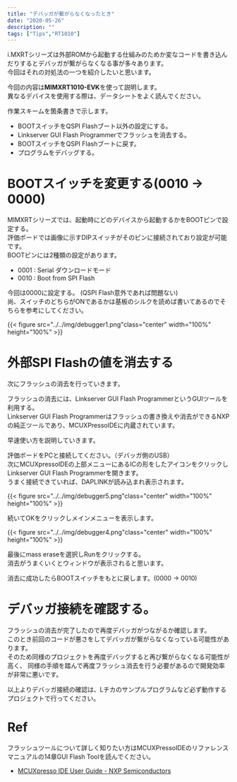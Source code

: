 ```yaml
---
title: "デバッガが繋がらなくなったとき"
date: "2020-05-26"
description: ""
tags: ["Tips","RT1010"]
---
```


i.MXRTシリーズは外部ROMから起動する仕組みのためか変なコードを書き込んだりするとデバッガが繋がらなくなる事が多々あります。  
今回はそれの対処法の一つを紹介したいと思います。
<!--more-->
今回の内容は**MIMXRT1010-EVK**を使って説明します。  
異なるデバイスを使用する際は、データシートをよく読んでください。

作業スキームを箇条書きで示します。

- BOOTスイッチをQSPI Flashブート以外の設定にする。
- Linkserver GUI Flash Programmerでフラッシュを消去する。
- BOOTスイッチをQSPI Flashブートに戻す。
- プログラムをデバッグする。
# BOOTスイッチを変更する(0010 -> 0000)
MIMXRTシリーズでは、起動時にどのデバイスから起動するかをBOOTピンで設定する。  
評価ボードでは画像に示すDIPスイッチがそのピンに接続されており設定が可能です。  
BOOTピンには2種類の設定があります。

- 0001 : Serial ダウンロードモード
- 0010 : Boot from SPI Flash

今回は0000に設定する。 (QSPI Flash意外であれば問題ない)   
尚、スイッチのどちらがONであるかは基板のシルクを読めば書いてあるのでそちらを参考にしてください。

{{< figure src="../../img/debugger1.png"class="center" width="100%" height="100%" >}}



# 外部SPI Flashの値を消去する
次にフラッシュの消去を行っていきます。

フラッシュの消去には、Linkserver GUI Flash ProgrammerというGUIツールを利用する。  
Linkserver GUI Flash Programmerはフラッシュの書き換えや消去ができるNXPの純正ツールであり、MCUXPressoIDEに内蔵されています。

早速使い方を説明していきます。

評価ボードをPCと接続してください。（デバッガ側のUSB）  
次にMCUXpressoIDEの上部メニューにあるICの形をしたアイコンをクリックしLinkserver GUI Flash Programmerを開きます。  
うまく接続できていれば、DAPLINKが読み込まれ表示されます。

{{< figure src="../../img/debugger5.png"class="center" width="100%" height="100%" >}}

続いてOKをクリックしメインメニューを表示します。

{{< figure src="../../img/debugger4.png"class="center" width="100%" height="100%" >}}

最後にmass eraseを選択しRunをクリックする。  
消去がうまくいくとウィンドウが表示されると思います。

消去に成功したらBOOTスイッチをもとに戻します。(0000 -> 0010)   

# デバッガ接続を確認する。

フラッシュの消去が完了したので再度デバッガがつながるか確認します。  
このとき前回のコードが悪さをしてデバッガが繋がらなくなっている可能性があります。  
そのため同様のプロジェクトを再度デバッグすると再び繋がらなくなる可能性が高く、
同様の手順を踏んで再度フラッシュ消去を行う必要があるので開発効率が非常に悪いです。

以上よりデバッガ接続の確認は、Lチカのサンプルプログラムなど必ず動作するプロジェクトで行ってください。


# Ref  
フラッシュツールについて詳しく知りたい方はMCUXPressoIDEのリファレンスマニュアルの14章GUI Flash Toolを読んでください。

- [MCUXpresso IDE User Guide - NXP Semiconductors](http://www.nxp.com/docs/en/user-guide/MCUXpresso_IDE_User_Guide.pdf)